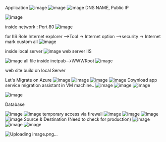 Application
![image](https://user-images.githubusercontent.com/43515480/232025692-c7ed17e4-0fc2-47c9-9898-0994505d603a.png)
![image](https://user-images.githubusercontent.com/43515480/232025765-417a248b-d902-4c2c-ac7f-05c770d3751b.png)
![image](https://user-images.githubusercontent.com/43515480/232025784-49a3f391-2bed-47f9-b344-5502d3e5f5b4.png)
DNS NAME, Public IP

![image](https://user-images.githubusercontent.com/43515480/232025874-253185a7-2743-400e-b4ac-ebbce702814c.png)

inside network : Port 80
![image](https://user-images.githubusercontent.com/43515480/232026016-c3450007-9b34-458d-b642-c9f55127b61e.png)

for IIS Role
Internet explorer -->Tool -> Internet option -->security -> Internet
mark custom all
![image](https://user-images.githubusercontent.com/43515480/232026335-99258173-1cae-4caa-a222-fb83dc779448.png)

inside local server
![image](https://user-images.githubusercontent.com/43515480/232026454-b95374f4-3be2-4c23-a16d-6ecb513277b6.png)
web server IIS

![image](https://user-images.githubusercontent.com/43515480/232026563-bcff0cd6-a3c2-413b-b3d6-596c3397260b.png)
all file inside inetpub-->WWWRoot
![image](https://user-images.githubusercontent.com/43515480/232026762-5e00d1d2-46e8-4570-bc9e-880b2c48816f.png)

web site build on local Server 

Let's Migrate on Azure
![image](https://user-images.githubusercontent.com/43515480/232027093-1ed646d4-2f85-4bff-8b90-a4d42ec45fb9.png)
![image](https://user-images.githubusercontent.com/43515480/232027184-4973faf8-0426-4f42-bde1-68c8ccf9752b.png)
![image](https://user-images.githubusercontent.com/43515480/232027200-dce4dad1-6f54-4e15-bb80-9471d929e4e1.png)
![image](https://user-images.githubusercontent.com/43515480/232027269-881d8fd5-9bb4-4569-b597-838acc9a5fe0.png)
Download app service migration assistant in VM machine..
![image](https://user-images.githubusercontent.com/43515480/232031145-915df4ef-1054-4775-b703-ad2f22f3b442.png)
![image](https://user-images.githubusercontent.com/43515480/232031165-437b7200-4078-4a07-ab0b-6449e90d0ef5.png)
![image](https://user-images.githubusercontent.com/43515480/232031533-1a72ba1d-37ea-444e-bbd4-3f6c29ace32a.png)



![image](https://user-images.githubusercontent.com/43515480/232026129-64f0f095-2835-4784-b6dd-a5e4e672073e.png)


Database


![image](https://user-images.githubusercontent.com/43515480/232009176-a1e77308-1f99-4009-9e23-f224215bc893.png)
![image](https://user-images.githubusercontent.com/43515480/232010762-c1a5328b-48af-4c01-9986-927eb0e9f664.png)
temporary access via firewall
![image](https://user-images.githubusercontent.com/43515480/232010891-a4d388b1-c3e1-4f59-a834-addcd67a34ec.png)
![image](https://user-images.githubusercontent.com/43515480/232010912-daa9e0ca-7d17-40cc-8d27-da7b922c72e8.png)
![image](https://user-images.githubusercontent.com/43515480/232011177-7a9ef540-ad84-4211-9532-b6073bb3d94b.png)
![image](https://user-images.githubusercontent.com/43515480/232016172-09a639b7-cbae-406a-a2fb-0546634091fd.png)
Source & Destination (Need to check for production)
![image](https://user-images.githubusercontent.com/43515480/232016302-4b6b7b15-c01e-4254-b697-044b1abe5e6a.png)
![image](https://user-images.githubusercontent.com/43515480/232016442-8d65df09-44e0-4a6d-8dfe-7f464b862a89.png)
![image](https://user-images.githubusercontent.com/43515480/232019510-25b134e0-9d7f-4d89-9046-6f778359ef15.png)




![Uploading image.png…]()
